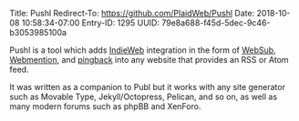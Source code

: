 Title: Pushl
Redirect-To: https://github.com/PlaidWeb/Pushl
Date: 2018-10-08 10:58:34-07:00
Entry-ID: 1295
UUID: 79e8a688-f45d-5dec-9c46-b3053985100a

Pushl is a tool which adds [IndieWeb](https://indieweb.org) integration in the form of [WebSub](https://indieweb.org/WebSub), [Webmention](https://indieweb.org/Webmention), and [pingback](https://indieweb.org/pingback) into any website that provides an RSS or Atom feed.

It was written as a companion to Publ but it works with any site generator such as Movable Type, Jekyll/Octopress, Pelican, and so on, as well as many modern forums such as phpBB and XenForo.
